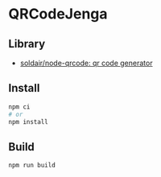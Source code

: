 # QRCodeJenga

## Library

- [soldair/node\-qrcode: qr code generator](https://github.com/soldair/node-qrcode)

## Install

```bash
npm ci
# or
npm install
```

## Build

```
npm run build
```
